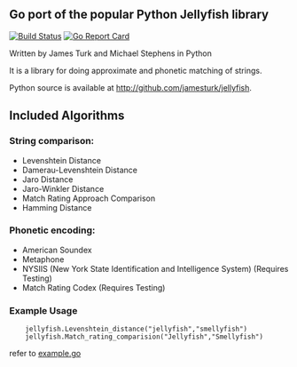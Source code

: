## Go port of the popular Python Jellyfish library 
[![Build Status](https://travis-ci.com/UjjwalAyyangar/go-jellyfish.svg?token=TQXyyNBwokx5jjkwmmpH&branch=master)](https://travis-ci.com/UjjwalAyyangar/go-jellyfish) [![Go Report Card](https://goreportcard.com/badge/github.com/UjjwalAyyangar/go-jellyfish)](https://goreportcard.com/report/github.com/UjjwalAyyangar/go-jellyfish)

Written by James Turk and Michael Stephens in Python

It is a library for doing approximate and phonetic matching of strings.

Python source is available at http://github.com/jamesturk/jellyfish.

## Included Algorithms

### String comparison:

* Levenshtein Distance
* Damerau-Levenshtein Distance
* Jaro Distance
* Jaro-Winkler Distance
* Match Rating Approach Comparison
* Hamming Distance

### Phonetic encoding:

* American Soundex
* Metaphone
* NYSIIS (New York State Identification and Intelligence System) (Requires Testing)
* Match Rating Codex (Requires Testing)

### Example Usage

```
    jellyfish.Levenshtein_distance("jellyfish","smellyfish")
    jellyfish.Match_rating_comparision("Jellyfish","Smellyfish")
```

refer to [example.go](https://github.com/UjjwalAyyangar/go-jellyfish/blob/master/examples/example.go)
